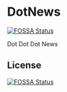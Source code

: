# DotNews
[![FOSSA Status](https://app.fossa.io/api/projects/git%2Bgithub.com%2FTryUps%2FDotNews.svg?type=shield)](https://app.fossa.io/projects/git%2Bgithub.com%2FTryUps%2FDotNews?ref=badge_shield)

Dot Dot Dot News


## License
[![FOSSA Status](https://app.fossa.io/api/projects/git%2Bgithub.com%2FTryUps%2FDotNews.svg?type=large)](https://app.fossa.io/projects/git%2Bgithub.com%2FTryUps%2FDotNews?ref=badge_large)